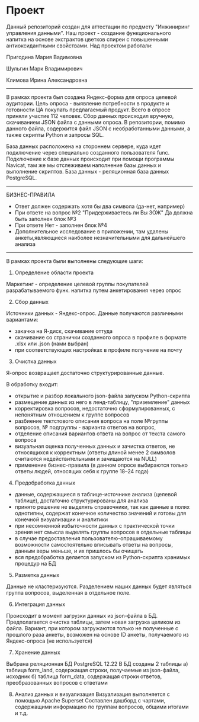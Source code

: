 # Проект
Данный репозиторий создан для аттестации по предмету "Инжиниринг управления данными". 
Наш проект - создание функционального напитка на основе экстрактов цветков спиреи с повышенными антиоксидантными свойствами.
Над проектом работали:

Пригодина Мария Вадимовна

Шульгин Марк Владимирович

Климова Ирина Александровна
____________________________
В рамках проекта был создана Яндекс-форма для опроса целевой аудитории. Цель опроса - выявление потребности в продукте и готовности ЦА покупать предлагаемый продукт. 
Всего в опросе приняли участие 112 человек. Сбор данных происходил вручную, скачиванием JSON файла с данными опроса.
В репозитории, помимо данного файла, содержится файл JSON с необработанными данными, а также скрипты Python и запросы SQL.

База данных расположена на стороннем сервере, куда идет подключение через специально созданного пользователя func. Подключение к базе данных происходит при помощи программы Navicat, там же мы отслеживаем наполнение базы данных и выполнение скриптов.
База данных - реляционная база данных PostgreSQL. 
____________________________
БИЗНЕС-ПРАВИЛА

- Ответ должен содержать хотя бы два символа (да-нет, например)
- При ответе на  вопрос №2 "Придерживаетесь ли Вы ЗОЖ" Да должна быть заполнен блок №3 
- При ответе Нет - заполнен блок №4
- Дополнительное исследование в приложении, там удалены анкеты,являющиеся наиболее незначительными для дальнейшего анализа

____________________________

В рамках проекта были выполнены следующие шаги:

1.	Определение области проекта

Маркетинг - определение целевой группы покупателей разрабатываемого функ. напитка путем анкетирования через опрос

2. Сбор данных

Источники данных - Яндекс-опрос. Данные получаются различными вариантами:
- закачка на Я-диск, скачивание оттуда
- скачивание со странички созданного опроса в профиле в формате .xlsx или .json (нами выбран) 
- при соответствующих настройках в профиле получение на почту

3. Очистка данных

Я-опрос возвращает достаточно структурированные данные.

В обработку входит:
- открытие и разбор локального json-файла запуском Python-скрипта
- размещение данных из него в ленд-таблицу, "приземление" данных
- корректировка вопросов, недостаточно сформулированных, с непонятным отношением к группе вопросов
- разбиение тектстового описания вопроса на поле №группы вопросов, № подгруппы - варианта ответов на вопрос,
- отделение описания вариантов ответа на вопрос от текста самого вопроса
- визуальная оценка полученных данных и зачистка ответов, не относящихся к корректным (ответы длиной менее 2 символов считаются недействительными и зачищаются на NULL)
- применение бизнес-правила (в данном опросе выбираются только ответы людей, относящих себя к группе 18–24  года)

4. Предобработка данных

- данные, содержащиеся в таблице-источнике анализа (целевой таблице), достаточно структурированы для анализа
- принято решение не выделять справочники, так как данные в полях однотипны, содержат конечное количество значений и готовы для конечной визуализации и аналитики
- при несомненной избыточности данных с практической точки зрения нет смысла выделять группы вопросов в отдельные таблицы
- в случае предоставления пользователю-опрашиваемому возможности самостоятельно вписывать ответы на вопросы, данным веры меньше, и их пришлось бы очищать
- вся предобработка делается запуском из Python-скрипта хранимых процедур на БД

5. Разметка данных

Данные не кластеризуются. Разделением наших данных будет являться группа вопросов, выделенная в отдельное поле.

6. Интеграция данных

Происходит в момент загрузки данных из json-файла в БД. Предполагается очистка таблицы, затем новая загрузка целиком из файла. Вариант, при котором загружаются только не полученные с прошлого раза анкеты, возможен на основе ID анкеты, получаемого из Яндекс-опроса (не используется)

7. Хранение данных

Выбрана реляционная БД PostgreSQL 12.22
В БД созданы 2 таблицы
 а) таблица form_land, содержащая строки, получаемые из json-файла, исходник
 б) таблица form_data, содержащая строки ответов, преобразованных вопросов с ответами

8. Анализ данных и визуализация
Визуализация выполняется с помощью Apache Superset
Составлен дашборд с чартами, содержащими информацию по группам вопросов, общими итогами и т.д.

